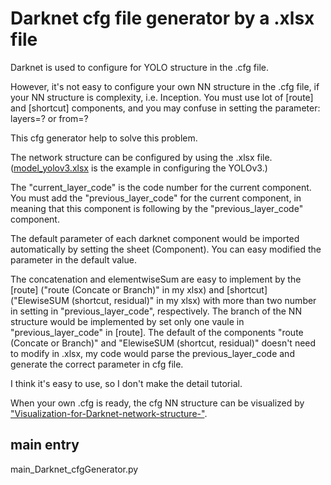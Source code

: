 # Darknet cfg file generator by a .xlsx file

Darknet is used to configure for YOLO structure in the .cfg file.

However, it's not easy to configure your own NN structure in the .cfg file, if your NN structure is complexity, i.e. Inception. You must use lot of [route] and [shortcut] components, and you may confuse in setting the parameter: layers=? or from=?

This cfg generator help to solve this problem.

The network structure can be configured by using the .xlsx file. ([model_yolov3.xlsx](https://github.com/TommyHuang821/Darknet-cfgGenerator/blob/master/model_yolov3.xlsx) is the example in configuring the YOLOv3.)

The "current_layer_code" is the code number for the current component. You must add the "previous_layer_code" for the current component, in meaning that this component is following by the "previous_layer_code" component.

The default parameter of each darknet component would be imported automatically by setting the sheet (Component). You can easy modified the parameter in the default value. 

The concatenation and elementwiseSum are easy to implement by the [route] ("route (Concate or Branch)" in my xlsx) and [shortcut] ("ElewiseSUM (shortcut, residual)" in my xlsx)  with more than two number in setting in "previous_layer_code", respectively. The branch of the NN structure would be implemented by set only one vaule in "previous_layer_code" in [route]. The default of the components "route (Concate or Branch)" and "ElewiseSUM (shortcut, residual)" doesn't need to modify in .xlsx, my code would parse the previous_layer_code and generate the correct parameter in cfg file.

I think it's easy to use, so I don't make the detail tutorial.

When your own .cfg is ready, the cfg NN structure can be visualized by ["Visualization-for-Darknet-network-structure-"](https://github.com/TommyHuang821/Visualization-for-Darknet-network-structure-). 

## main entry
main_Darknet_cfgGenerator.py
